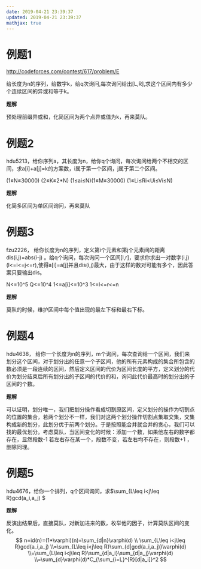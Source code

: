 ```yaml
---
date: 2019-04-21 23:39:37
updated: 2019-04-21 23:39:37
mathjax: true
---
```


# 例题1

http://codeforces.com/contest/617/problem/E

给长度为n的序列，给数字k，给q次询问,每次询问给出[L,R],求这个区间内有多少个连续区间的异或和等于k。

**题解**

 预处理前缀异或和，化简区间为两个点异或值为k，再来莫队。



# 例题2

hdu5213，给你序列a，其长度为n，给你q个询问，每次询问给两个不相交的区间，求a[i]+a[j]=k的方案数，i属于第一个区间，j属于第二个区间。

(1≤N≤30000) (2≤K≤2*N) (1≤ai≤N)(1≤M≤30000) (1≤Li≤Ri<Ui≤Vi≤N)

**题解**

 化简多区间为单区间询问，再来莫队



# 例题3

fzu2226， 给你长度为n的序列，定义第i个元素和第j个元素间的距离dis(i,j)=abs(i-j) 。给q个询问，每次询问一个区间[l,r]，要求你求出一对数字(i,j)(l<=i<=j<=r),使得a[i]=a[j]并且dis(i,j)最大，由于这样的数对可能有多个，因此答案只要输出dis。

N<=10^5 Q<=10^4 1<=a[i]<=10^3 1<=l<=r<=n

**题解**

 莫队的时候，维护区间中每个值出现的最左下标和最右下标。



# 例题4

hdu4638， 给你一个长度为n的序列，m个询问，每次查询给一个区间，我们来划分这个区间，对于划分出的任意一个子区间，他的所有元素构成的集合所包含的数必须是一段连续的区间，然后定义区间的代价为区间长度的平方，定义划分的代价为划分结束后所有划分出的子区间的代价的和，询问此代价最高时的划分出的子区间的个数。

**题解**

可以证明，划分唯一，我们把划分操作看成切割原区间，定义划分的操作为切割点的位置的集合，若两个划分不一样，我们对这两个划分操作切割点集取交集，交集构成新的划分，此划分优于前两个划分。于是按照能合并就合并的贪心，我们可以找的最优划分。考虑莫队，当区间变化的时候：添加一个数，如果他左右的数字都存在，显然段数-1 若左右存在某一个，段数不变，若左右均不存在，则段数+1 ，删除同理。



# 例题5

hdu4676，给你一个排列，q个区间询问，求$\sum_{L\leq i<j\leq R}gcd(a_i,a_j) $

**题解**

 反演出结果后，直接莫队，对新加进来的数，枚举他的因子，计算莫队区间的变化。
$$
n=id(n)=(1*\varphi)(n)=\sum_{d|n}\varphi(d) 
\\ \sum_{L\leq i<j\leq R}gcd(a_i,a_j) 
\\=\sum_{L\leq i<j\leq R}\sum_{d|gcd(a_i,a_j)}\varphi(d) 
\\=\sum_{L\leq i<j\leq R}\sum_{d|a_i}\sum_{d|a_j}\varphi(d) 
\\=\sum_{d}\varphi(d)*C_{\sum_{i=L}^{R}[d|a_i]}^2
$$
